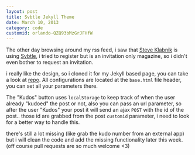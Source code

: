 ```yaml
---
layout: post
title: Svbtle Jekyll Theme
date: March 10, 2013
category: code
customid: orlando-QZQ93bMzGrJFHfW
---
```


The other day browsing around my rss feed, i saw that [Steve Klabnik](http://twitter.com/steveklabnik) is using [Svbtle](https://twitter.com/svbtle), i tried to register but is an invitation only magazine, so i didn't even bother to request an invitation.

i really like the design, so i cloned it for my Jekyll based page, you can take a look at [repo](http://github.com/orlando/orlando.github.com). All configurations are located at the `base.html` file header, you can set all your parameters there.

The "Kudos" button uses `localStorage` to keep track of when the user already "kudoed" the post or not, also you can pass an url parameter, so after the user "Kudos" your post it will send an ajax `POST` with the id of the post.. those id are grabbed from the post `customid` parameter, i need to look for a better way to handle this.

there's still a lot missing (like grab the kudo number from an external app) but i will clean the code and add the missing functionality later this week. (off course pull requests are so much welcome <3)